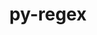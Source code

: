 ---
title: "py-regex"
layout: cache
categories: [package, v0.19]
meta: {"versions": ["2022.8.17"], "compilers": ["gcc@=11.1.0", "gcc@=7.3.1", "oneapi@=2022.1.0"], "oss": ["amzn2", "ubuntu20.04"], "platforms": ["linux"], "targets": ["x86_64", "x86_64_v3"], "stacks": ["e4s", "e4s-oneapi", "ml-cpu", "ml-cuda", "ml-rocm"], "num_specs": 3, "num_specs_by_stack": {"ml-cuda": 1, "ml-rocm": 1, "ml-cpu": 1, "e4s": 1, "e4s-oneapi": 1}}
spec_details: [{"hash": "vuuetkg5zdspip4zuaxvcyizgss6eshp", "compiler": "gcc@=7.3.1", "versions": ["2022.8.17"], "os": "amzn2", "platform": "linux", "target": "x86_64_v3", "variants": ["build_system=python_pip"], "stacks": ["ml-cuda", "ml-rocm", "ml-cpu"], "size": "-", "tarball": "https://binaries.spack.io/releases/v0.19/build_cache/linux-amzn2-x86_64_v3/gcc-7.3.1/py-regex-2022.8.17/linux-amzn2-x86_64_v3-gcc-7.3.1-py-regex-2022.8.17-vuuetkg5zdspip4zuaxvcyizgss6eshp.spack"}, {"hash": "qjkqbbeg62ogopvad7jesqlntiolhemn", "compiler": "gcc@=11.1.0", "versions": ["2022.8.17"], "os": "ubuntu20.04", "platform": "linux", "target": "x86_64", "variants": ["build_system=python_pip"], "stacks": ["e4s"], "size": "-", "tarball": "https://binaries.spack.io/releases/v0.19/build_cache/linux-ubuntu20.04-x86_64/gcc-11.1.0/py-regex-2022.8.17/linux-ubuntu20.04-x86_64-gcc-11.1.0-py-regex-2022.8.17-qjkqbbeg62ogopvad7jesqlntiolhemn.spack"}, {"hash": "42sf26s4y4rdapmqcbxgaacoqq6lnsct", "compiler": "oneapi@=2022.1.0", "versions": ["2022.8.17"], "os": "ubuntu20.04", "platform": "linux", "target": "x86_64", "variants": ["build_system=python_pip"], "stacks": ["e4s-oneapi"], "size": "-", "tarball": "https://binaries.spack.io/releases/v0.19/build_cache/linux-ubuntu20.04-x86_64/oneapi-2022.1.0/py-regex-2022.8.17/linux-ubuntu20.04-x86_64-oneapi-2022.1.0-py-regex-2022.8.17-42sf26s4y4rdapmqcbxgaacoqq6lnsct.spack"}]
---